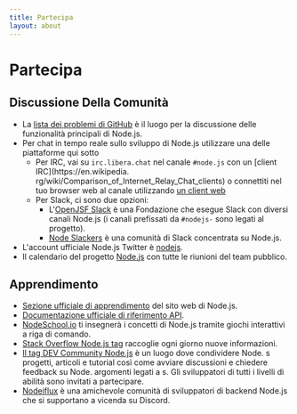 ```yaml
---
title: Partecipa
layout: about
---
```


# Partecipa

## Discussione Della Comunità

- La [lista dei problemi di GitHub](https://github.com/nodejs/node/issues) è il luogo per la discussione delle funzionalità principali di Node.js.
- Per chat in tempo reale sullo sviluppo di Node.js utilizzare una delle piattaforme qui sotto
  - Per IRC, vai su `irc.libera.chat` nel canale `#node.js` con un [client IRC](https\://en.wikipedia. rg/wiki/Comparison_of_Internet_Relay_Chat_clients) o connettiti nel tuo browser web al canale utilizzando [un client web](https://kiwiirc.com/nextclient/)
  - Per Slack, ci sono due opzioni:
    - L'[OpenJSF Slack](https://slack-invite.openjsf.org/) è una Fondazione che esegue Slack con diversi canali Node.js (i canali prefissati da `#nodejs-` sono legati al progetto).
    - [Node Slackers](https://www.nodeslackers.com/) è una comunità di Slack concentrata su Node.js.
- L'account ufficiale Node.js Twitter è [nodejs](https://twitter.com/nodejs).
- Il calendario del progetto [Node.js](https://nodejs.org/calendar) con tutte le riunioni del team pubblico.

## Apprendimento

- [Sezione ufficiale di apprendimento](https://nodejs.org/en/learn/) del sito web di Node.js.
- [Documentazione ufficiale di riferimento API](https://nodejs.org/api/).
- [NodeSchool.io](https://nodeschool.io/) ti insegnerà i concetti di Node.js tramite giochi interattivi a riga di comando.
- [Stack Overflow Node.js tag](https://stackoverflow.com/questions/tagged/node.js) raccoglie ogni giorno nuove informazioni.
- [Il tag DEV Community Node.js](https://dev.to/t/node) è un luogo dove condividere Node. s progetti, articoli e tutorial così come avviare discussioni e chiedere feedback su Node. argomenti legati a s. Gli sviluppatori di tutti i livelli di abilità sono invitati a partecipare.
- [Nodeiflux](https://discordapp.com/invite/vUsrbjd) è una amichevole comunità di sviluppatori di backend Node.js che si supportano a vicenda su Discord.

